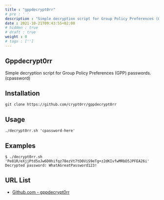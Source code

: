 ```yaml
---
title : "gppdecrypt0rr"
# pre : ' '
description : "Simple decryption script for Group Policy Preferences (GPP) passwords."
date : 2021-10-21T09:43:55+02:00
# hidden : true
# draft : true
weight : 0
# tags : ['']
---
```


## Gppdecrypt0rr

Simple decryption script for Group Policy Preferences (GPP) passwords. (cpassword)

## Installation

```plain
git clone https://github.com/crypt0rr/gppdecrypt0rr
```

## Usage

```plain
./decrypt0rr.sh 'cpassword-here'
```

## Examples

```plain
$ ./decrypt0rr.sh 'Pe81R/eXjjPtd5oJw6D0hifqz78ezVt7tD0ViS9eTg+z2dKIvfwMRbD5JPFEA26i'
Decrypted password: WhatAGreatPassword123!
```

## URL List

* [Github.com - gppdecrypt0rr](https://github.com/crypt0rr/gppdecrypt0rr)
